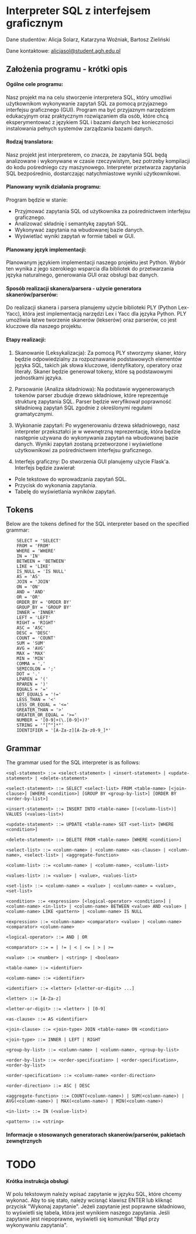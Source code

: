 # Interpreter SQL z interfejsem graficznym
Dane studentów: Alicja Solarz, Katarzyna Woźniak, Bartosz Zieliński

Dane kontaktowe: alicjasol@student.agh.edu.pl

## Założenia programu - krótki opis

#### Ogólne cele programu:
Nasz projekt ma na celu stworzenie interpretera SQL, który umożliwi użytkownikom wykonywanie zapytań SQL za pomocą przyjaznego interfejsu graficznego (GUI). Program ma być przyjaznym narzędziem edukacyjnym oraz praktycznym rozwiązaniem dla osób, które chcą eksperymentować z językiem SQL i bazami danych bez konieczności instalowania pełnych systemów zarządzania bazami danych.

#### Rodzaj translatora:
Nasz projekt jest interpreterem, co znacza, że zapytania SQL będą analizowane i wykonywane w czasie rzeczywistym, bez potrzeby kompilacji do kodu pośredniego czy maszynowego. Interpreter przetwarza zapytania SQL bezpośrednio, dostarczając natychmiastowe wyniki użytkownikowi.

#### Planowany wynik działania programu:
Program będzie w stanie:
- Przyjmować zapytania SQL od użytkownika za pośrednictwem interfejsu graficznego.
- Analizować składnię i semantykę zapytań SQL.
- Wykonywać zapytania na wbudowanej bazie danych.
- Wyświetlać wyniki zapytań w formie tabeli w GUI.

#### Planowany język implementacji:
Planowanym językiem implementacji naszego projektu jest Python. Wybór ten wynika z jego szerokiego wsparcia dla bibliotek do przetwarzania języka naturalnego, generowania GUI oraz obsługi baz danych.

#### Sposób realizacji skanera/parsera - użycie generatora skanerów/parserów:

Do realizacji skanera i parsera planujemy użycie biblioteki PLY (Python Lex-Yacc), która jest implementacją narzędzi Lex i Yacc dla języka Python. PLY umożliwia łatwe tworzenie skanerów (lekserów) oraz parserów, co jest kluczowe dla naszego projektu.

#### Etapy realizacji:

1. Skanowanie (Leksykalizacja):
Za pomocą PLY stworzymy skaner, który będzie odpowiedzialny za rozpoznawanie podstawowych elementów języka SQL, takich jak słowa kluczowe, identyfikatory, operatory oraz literały.
Skaner będzie generował tokeny, które są podstawowymi jednostkami języka.

2. Parsowanie (Analiza składniowa):
Na podstawie wygenerowanych tokenów parser zbuduje drzewo składniowe, które reprezentuje strukturę zapytania SQL.
Parser będzie weryfikował poprawność składniową zapytań SQL zgodnie z określonymi regułami gramatycznymi.

3. Wykonanie zapytań:
Po wygenerowaniu drzewa składniowego, nasz interpreter przekształci je w wewnętrzną reprezentację, która będzie następnie używana do wykonywania zapytań na wbudowanej bazie danych.
Wyniki zapytań zostaną przetworzone i wyświetlone użytkownikowi za pośrednictwem interfejsu graficznego.

4. Interfejs graficzny:
Do stworzenia GUI planujemy użycie Flask'a. Interfejs będzie zawierał:
- Pole tekstowe do wprowadzania zapytań SQL.
- Przycisk do wykonania zapytania.
- Tabelę do wyświetlania wyników zapytań.

## Tokens
Below are the tokens defined for the SQL interpreter based on the specified grammar:

```
    SELECT = 'SELECT'
    FROM = 'FROM'
    WHERE = 'WHERE'
    IN = 'IN'
    BETWEEN = 'BETWEEN'
    LIKE = 'LIKE'
    IS_NULL = 'IS NULL'
    AS = 'AS'
    JOIN = 'JOIN'
    ON = 'ON'
    AND = 'AND'
    OR = 'OR'
    ORDER_BY = 'ORDER BY'
    GROUP_BY = 'GROUP BY'
    INNER = 'INNER'
    LEFT = 'LEFT'
    RIGHT = 'RIGHT'
    ASC = 'ASC'
    DESC = 'DESC'
    COUNT = 'COUNT'
    SUM = 'SUM'
    AVG = 'AVG'
    MAX = 'MAX'
    MIN = 'MIN'
    COMMA = ','
    SEMICOLON = ';'
    DOT = '.'
    LPAREN = '('
    RPAREN = ')'
    EQUALS = '='
    NOT_EQUALS = '!='
    LESS_THAN = '<'
    LESS_OR_EQUAL = '<='
    GREATER_THAN = '>'
    GREATER_OR_EQUAL = '>='
    NUMBER = '[0-9]+(\.[0-9]+)?'
    STRING = '"[^"]*"'
    IDENTIFIER = '[A-Za-z][A-Za-z0-9_]*'
```

## Grammar
The grammar used for the SQL interpreter is as follows:

```
<sql-statement> ::= <select-statement> | <insert-statement> | <update-statement> | <delete-statement>

<select-statement> ::= SELECT <select-list> FROM <table-name> [<join-clause>] [WHERE <condition>] [GROUP BY <group-by-list>] [ORDER BY <order-by-list>]

<insert-statement> ::= INSERT INTO <table-name> [(<column-list>)] VALUES (<values-list>)

<update-statement> ::= UPDATE <table-name> SET <set-list> [WHERE <condition>]

<delete-statement> ::= DELETE FROM <table-name> [WHERE <condition>]

<select-list> ::= <column-name> | <column-name> <as-clause> | <column-name>, <select-list> | <aggregate-function>

<column-list> ::= <column-name> | <column-name>, <column-list>

<values-list> ::= <value> | <value>, <values-list>

<set-list> ::= <column-name> = <value> | <column-name> = <value>, <set-list>

<condition> ::= <expression> [<logical-operator> <condition>] | <column-name> <in-list> | <column-name> BETWEEN <value> AND <value> | <column-name> LIKE <pattern> | <column-name> IS NULL

<expression> ::= <column-name> <comparator> <value> | <column-name> <comparator> <column-name>

<logical-operator> ::= AND | OR

<comparator> ::= = | != | < | <= | > | >=

<value> ::= <number> | <string> | <boolean>

<table-name> ::= <identifier>

<column-name> ::= <identifier>

<identifier> ::= <letter> [<letter-or-digit> ...]

<letter> ::= [A-Za-z]

<letter-or-digit> ::= <letter> | [0-9]

<as-clause> ::= AS <identifier>

<join-clause> ::= <join-type> JOIN <table-name> ON <condition>

<join-type> ::= INNER | LEFT | RIGHT

<group-by-list> ::= <column-name> | <column-name>, <group-by-list>

<order-by-list> ::= <order-specification> | <order-specification>, <order-by-list>

<order-specification> ::= <column-name> <order-direction>

<order-direction> ::= ASC | DESC

<aggregate-function> ::= COUNT(<column-name>) | SUM(<column-name>) | AVG(<column-name>) | MAX(<column-name>) | MIN(<column-name>)

<in-list> ::= IN (<value-list>)

<pattern> ::= <string>
```

#### Informacje o stosowanych generatorach skanerów/parserów, pakietach zewnętrznych
# TODO

#### Krótka instrukcja obsługi
W polu tekstowym należy wpisać zapytanie w języku SQL, które chcemy wykonać. Aby to się stało, należy wcisnąć klawisz ENTER lub kliknąć przycisk "Wykonaj zapytanie". Jeżeli zapytanie jest poprawne składniowo, to wyświetli się tabela, która jest wynikiem naszego zapytania. Jeśli zapytanie jest niepoprawne, wyświetli się komunikat "Błąd przy wykonywaniu zapytania".

